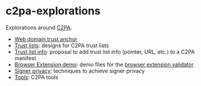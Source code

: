 # c2pa-explorations
Explorations around [C2PA](https://c2pa.org).

* [Web domain trust anchor](./web-domain-trust-anchor/web-domain-trust-anchor.md)
* [Trust lists](./trust-lists/trust-lists.md): designs for C2PA trust lists
* [Trust list info](./trust-lists/trust-list-info.md): proposal to add trust list info (pointer, URL, etc.) to a C2PA manifest
* [Browser Extension demo](./cbe-demo/README.md): demo files for the [browser extension validator](https://github.com/microsoft/c2pa-extension-validator)
* [Signer privacy](./privacy/signer-privacy.md): techniques to achieve signer privacy
* [Tools](./tools/tools.md): C2PA tools
